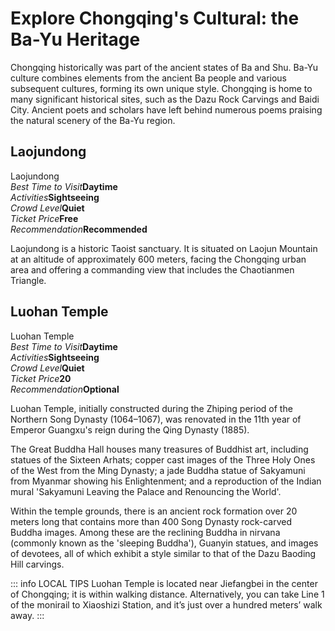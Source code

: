 # Explore Chongqing's Cultural: the Ba-Yu Heritage

Chongqing historically was part of the ancient states of Ba and Shu. Ba-Yu culture combines elements from the ancient Ba people and various subsequent cultures, forming its own unique style. Chongqing is home to many significant historical sites, such as the Dazu Rock Carvings and Baidi City. Ancient poets and scholars have left behind numerous poems praising the natural scenery of the Ba-Yu region.

## Laojundong

<Chinese word="老君洞">
<template #pinyin>lǎo jūn dòng</template>
Laojundong
</Chinese>

<Description>
<div><i>Best Time to Visit</i><b>Daytime</b></div>
<div><i>Activities</i><b>Sightseeing</b></div>
<div><i>Crowd Level</i><b>Quiet</b></div>
<div><i>Ticket Price</i><b>Free</b></div>
<div><i>Recommendation</i><b>Recommended</b></div>
</Description>

Laojundong is a historic Taoist sanctuary. It is situated on Laojun Mountain at an altitude of approximately 600 meters, facing the Chongqing urban area and offering a commanding view that includes the Chaotianmen Triangle.

<YouTube link="https://youtu.be/Vb0m7_MIWbk?si=NMn6uyeUS8YRjNwU&t=91">
<template #cover><img src="../assets/youtube/this-is-why-I-love-china-temples-motorbike-markets.jpg" alt="THIS IS WHY I LOVE CHINA!" /></template>
<template #title>THIS IS WHY I LOVE CHINA! Temples, Motorbikes, Markets - Chongqing vlog</template>
<template #author>Ride with Gabi</template>
<template #description>My last video in Chongqing, China. In this video, we are going to check out a beautiful Taoist temple, the ancient town of Chongqing and some Chinese motorbikes.</template>
</YouTube>

<YouTube link="https://youtu.be/ubmyiaAGfns?si=TdQhtyn345Il0VyE&t=1147">
<template #cover><img src="../assets/youtube/la-cina-e-un-posto-da-pazzi.jpg" alt="la città più ASSURDA che non conoscevi" /></template>
<template #title>la città più ASSURDA che non conoscevi! la CINA è un posto da pazzi!</template>
<template #author>Nicolò Balini</template>
<template #description>Hiking up a mountain in Chongqing to find a Daoist temple, it was dark by the time I arrived; going back the next day, I saw some stunning views of Chongqing from there; Chongqing is worth staying a few more days.</template>
</YouTube>

## Luohan Temple

<Chinese word="罗汉寺">
<template #pinyin>luó hàn sì</template>
Luohan Temple
</Chinese>

<Description>
<div><i>Best Time to Visit</i><b>Daytime</b></div>
<div><i>Activities</i><b>Sightseeing</b></div>
<div><i>Crowd Level</i><b>Quiet</b></div>
<div><i>Ticket Price</i><b><CNY>20</CNY></b></div>
<div><i>Recommendation</i><b>Optional</b></div>
</Description>

Luohan Temple, initially constructed during the Zhiping period of the Northern Song Dynasty (1064–1067), was renovated in the 11th year of Emperor Guangxu's reign during the Qing Dynasty (1885).

The Great Buddha Hall houses many treasures of Buddhist art, including statues of the Sixteen Arhats; copper cast images of the Three Holy Ones of the West from the Ming Dynasty; a jade Buddha statue of Sakyamuni from Myanmar showing his Enlightenment; and a reproduction of the Indian mural 'Sakyamuni Leaving the Palace and Renouncing the World'.

Within the temple grounds, there is an ancient rock formation over 20 meters long that contains more than 400 Song Dynasty rock-carved Buddha images. Among these are the reclining Buddha in nirvana (commonly known as the 'sleeping Buddha'), Guanyin statues, and images of devotees, all of which exhibit a style similar to that of the Dazu Baoding Hill carvings.

::: info LOCAL TIPS
Luohan Temple is located near Jiefangbei in the center of Chongqing; it is within walking distance. Alternatively, you can take Line 1 of the monirail to Xiaoshizi Station, and it’s just over a hundred meters’ walk away.
:::
